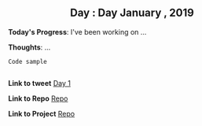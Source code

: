 <h2 align="center"> Day : Day January , 2019 </h2>
 
**Today's Progress**: I've been working on ...

**Thoughts**: ...

```
Code sample
```

<p align="center">
	<img src="" alt="">
</p>

**Link to tweet**
[Day 1]()

**Link to Repo**
[Repo]()

**Link to Project**
[Repo]()
